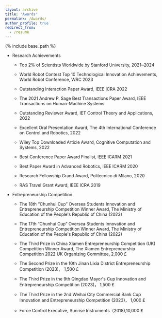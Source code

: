 ```yaml
---
layout: archive
title: "Awards"
permalink: /Awards/
author_profile: true
redirect_from:
  - /resume
---
```


{% include base_path %}


* Research Achievements

    * Top 2% of Scientists Worldwide by Stanford University, 2021~2024

    * World Robot Contest Top 10 Technological Innovation Achievements, World Robot Conference, WRC 2023 

    * Outstanding Interaction Paper Award, IEEE ICRA 2022

    * The 2021 Andrew P. Sage Best Transactions Paper Award, IEEE Transactions on Human-Machine Systems

    * Outstanding Reviewer Award, IET Control Theory and Applications, 2022

    * Excellent Oral Presentation Award, The 4th International Conference on Control and Robotics, 2022

    * Wiley Top Downloaded Article Award, Cognitive Computation and Systems, 2022

    * Best Conference Paper Award Finalist, IEEE ICARM 2021

    * Best Paper Award in Advanced Robotics, IEEE ICARM 2020
 
    * Research Fellowship Grand Award, Politecnico di Milano, 2020

    * RAS Travel Grant Award, IEEE ICRA 2019

* Entrepreneurship Competition

    * The 18th “Chunhui Cup” Oversea Students Innovation and Entrepreneurship Competition Winner Award, The Ministry of Education of the People's Republic of China (2023)
      
    * The 17th “Chunhui Cup” Oversea Students Innovation and Entrepreneurship Competition Winner Award, The Ministry of Education of the People's Republic of China (2022)

    * The Third Prize in China Xiamen Entrepreneurship Competition (UK) Competition Winner Award, The Xiamen Entrepreneurship Competition 2022 UK Organizing Committee, 2,000 £

    * The Second Prize in the 10th Jinan Lixia District Entrepreneurship Competition (2023)， 1,500 £
 
    * The Third Prize in the 9th Qingdao Mayor's Cup Innovation and Entrepreneurship Competition (2023)， 1,500 £
 
    * The Third Prize in the 2nd Weihai City Commercial Bank Cup Innovation and Entrepreneurship Competition (2023)， 1,000 £

    * Force Control Executive, Sunrise Instruments（2018),10,000 £
